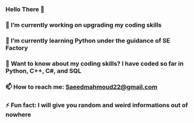 ### Hello There 👋
### 🔭 I’m currently working on upgrading my coding skills
### 🌱 I’m currently learning Python under the guidance of SE Factory
### 💬 Want to know about my coding skills? I have coded so far in Python, C++, C#, and SQL
### 📫 How to reach me: Saeedmahmoud22@gmail.com
### ⚡ Fun fact: I will give you random and weird informations out of nowhere
